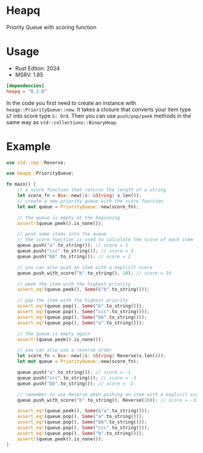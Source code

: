 # Heapq
Priority Queue with scoring function

# Usage

- Rust Edtion: 2024
- MSRV: 1.85

```toml
[dependencies]
heapq = "0.2.0"
```

In the code you first need to create an instance with `heaqp::PriorityQueue::new`. It takes a closure that converts your item type `&T` into score type `S: Ord`. Then you can use `push/pop/peek` methods in the same way as `std::collections::BinaryHeap`.

# Example

```rust
use std::cmp::Reverse;

use heapq::PriorityQueue;

fn main() {
    // a score function that returns the length of a string
    let score_fn = Box::new(|s: &String| s.len());
    // create a new priority queue with the score function
    let mut queue = PriorityQueue::new(score_fn);

    // the queue is empty at the beginning
    assert!(queue.peek().is_none());

    // push some items into the queue
    // the score function is used to calculate the score of each item
    queue.push("a".to_string()); // score = 1
    queue.push("ccc".to_string()); // score = 3
    queue.push("bb".to_string()); // score = 2

    // you can also push an item with a explicit score
    queue.push_with_score("b".to_string(), 10); // score = 10

    // peek the item with the highest priority
    assert_eq!(queue.peek(), Some(&"b".to_string()));

    // pop the item with the highest priority
    assert_eq!(queue.pop(), Some("b".to_string()));
    assert_eq!(queue.pop(), Some("ccc".to_string()));
    assert_eq!(queue.pop(), Some("bb".to_string()));
    assert_eq!(queue.pop(), Some("a".to_string()));

    // the queue is empty again
    assert!(queue.peek().is_none());

    // you can also use a reverse order
    let score_fn = Box::new(|s: &String| Reverse(s.len()));
    let mut queue = PriorityQueue::new(score_fn);

    queue.push("a".to_string()); // score = -1
    queue.push("ccc".to_string()); // score = -3
    queue.push("bb".to_string()); // score = -2

    // remember to use Reverse when pushing an item with a explicit score
    queue.push_with_score("b".to_string(), Reverse(10)); // score = -10

    assert_eq!(queue.peek(), Some(&"a".to_string()));
    assert_eq!(queue.pop(), Some("a".to_string()));
    assert_eq!(queue.pop(), Some("bb".to_string()));
    assert_eq!(queue.pop(), Some("ccc".to_string()));
    assert_eq!(queue.pop(), Some("b".to_string()));
    assert!(queue.peek().is_none());
}
```